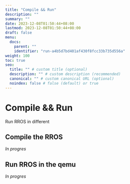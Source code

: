 ```yaml
---
title: "Compile && Run"
description: ""
summary: ""
date: 2023-12-08T01:50:44+08:00
lastmod: 2023-12-08T01:50:44+08:00
draft: false
menu:
  docs:
    parent: ""
    identifier: "run-a4b5d7bd401af430f8fcc33b735d556a"
weight: 100
toc: true
seo:
  title: "" # custom title (optional)
  description: "" # custom description (recommended)
  canonical: "" # custom canonical URL (optional)
  noindex: false # false (default) or true
---
```


# Compile && Run

Run RROS in different 

## Compile the RROS

*In progres*

## Run RROS in the qemu

*In progres*